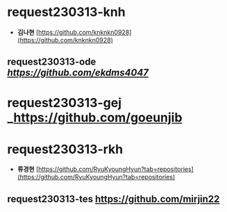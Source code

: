 # request230313-knh
* **김나현** [https://github.com/knknkn0928](https://github.com/knknkn0928)

## request230313-ode _https://github.com/ekdms4047_

# request230313-gej _https://github.com/goeunjib

# request230313-rkh
* **류경현** [https://github.com/RyuKyoungHyun?tab=repositories](https://github.com/RyuKyoungHyun?tab=repositories)

## request230313-tes https://github.com/mirjin22
